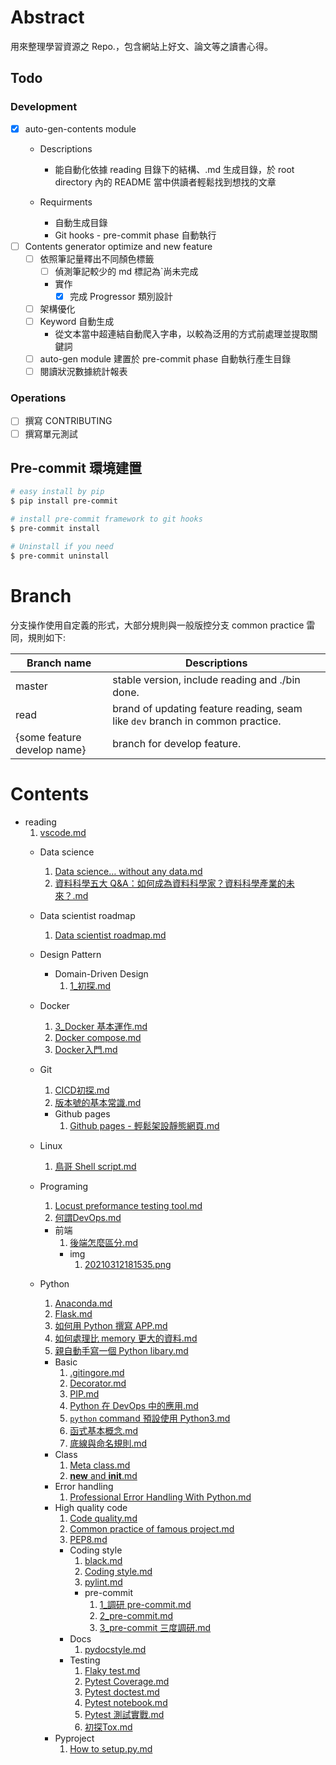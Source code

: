 # Abstract 

用來整理學習資源之 Repo.，包含網站上好文、論文等之讀書心得。

## Todo

### Development
- [X] auto-gen-contents module
    - Descriptions
      - 能自動化依據 reading 目錄下的結構、.md 生成目錄，於 root directory 內的 README 當中供讀者輕鬆找到想找的文章
	
	- Requirments
    	- 自動生成目錄
    	- Git hooks - pre-commit phase 自動執行
- [ ] Contents generator optimize and new feature
    - [ ] 依照筆記量釋出不同顏色標籤
      - [ ] 偵測筆記較少的 md 標記為`尚未完成
      - 實作
        - [X] 完成 Progressor 類別設計
    - [ ] 架構優化
    - [ ] Keyword 自動生成
    	- 從文本當中超連結自動爬入字串，以較為泛用的方式前處理並提取關鍵詞
  	- [ ] auto-gen module 建置於 pre-commit phase 自動執行產生目錄
  	- [ ] 閱讀狀況數據統計報表

### Operations
- [ ] 撰寫 CONTRIBUTING
- [ ] 撰寫單元測試

## Pre-commit 環境建置

```bash
# easy install by pip
$ pip install pre-commit

# install pre-commit framework to git hooks
$ pre-commit install

# Uninstall if you need
$ pre-commit uninstall
```
# Branch

分支操作使用自定義的形式，大部分規則與一般版控分支 common practice 雷同，規則如下:

| Branch name                 | Descriptions                                                                  |
| --------------------------- | ----------------------------------------------------------------------------- |
| master                      | stable version, include reading and ./bin done.                               |
| read                        | brand of updating feature reading, seam like `dev` branch in common practice. |
| {some feature develop name} | branch for develop feature.                                                   |
# Contents

- reading
	1. [vscode.md](https://github.com/ShemYu/learning-resource/blob/read/reading/vscode.md)
	- Data science
		1. [Data science… without any data.md](https://github.com/ShemYu/learning-resource/blob/read/reading/Data%20science/Data%20science%E2%80%A6%20without%20any%20data.md)
		1. [資料科學五大 Q&A：如何成為資料科學家？資料科學產業的未來？.md](https://github.com/ShemYu/learning-resource/blob/read/reading/Data%20science/%E8%B3%87%E6%96%99%E7%A7%91%E5%AD%B8%E4%BA%94%E5%A4%A7%20Q%26A%EF%BC%9A%E5%A6%82%E4%BD%95%E6%88%90%E7%82%BA%E8%B3%87%E6%96%99%E7%A7%91%E5%AD%B8%E5%AE%B6%EF%BC%9F%E8%B3%87%E6%96%99%E7%A7%91%E5%AD%B8%E7%94%A2%E6%A5%AD%E7%9A%84%E6%9C%AA%E4%BE%86%EF%BC%9F.md)
	- Data scientist roadmap
		1. [Data scientist roadmap.md](https://github.com/ShemYu/learning-resource/blob/read/reading/Data%20scientist%20roadmap/Data%20scientist%20roadmap.md)
	- Design Pattern

		- Domain-Driven Design
			1. [1_初探.md](https://github.com/ShemYu/learning-resource/blob/read/reading/Design%20Pattern/Domain-Driven%20Design/1_%E5%88%9D%E6%8E%A2.md)
	- Docker
		1. [3_Docker 基本運作.md](https://github.com/ShemYu/learning-resource/blob/read/reading/Docker/3_Docker%20%E5%9F%BA%E6%9C%AC%E9%81%8B%E4%BD%9C.md)
		1. [Docker compose.md](https://github.com/ShemYu/learning-resource/blob/read/reading/Docker/Docker%20compose.md)
		1. [Docker入門.md](https://github.com/ShemYu/learning-resource/blob/read/reading/Docker/Docker%E5%85%A5%E9%96%80.md)
	- Git
		1. [CICD初探.md](https://github.com/ShemYu/learning-resource/blob/read/reading/Git/CICD%E5%88%9D%E6%8E%A2.md)
		1. [版本號的基本常識.md](https://github.com/ShemYu/learning-resource/blob/read/reading/Git/%E7%89%88%E6%9C%AC%E8%99%9F%E7%9A%84%E5%9F%BA%E6%9C%AC%E5%B8%B8%E8%AD%98.md)
		- Github pages
			1. [Github pages - 輕鬆架設靜態網頁.md](https://github.com/ShemYu/learning-resource/blob/read/reading/Git/Github%20pages/Github%20pages%20-%20%E8%BC%95%E9%AC%86%E6%9E%B6%E8%A8%AD%E9%9D%9C%E6%85%8B%E7%B6%B2%E9%A0%81.md)
	- Linux
		1. [鳥哥 Shell script.md](https://github.com/ShemYu/learning-resource/blob/read/reading/Linux/%E9%B3%A5%E5%93%A5%20Shell%20script.md)
	- Programing
		1. [Locust preformance testing tool.md](https://github.com/ShemYu/learning-resource/blob/read/reading/Programing/Locust%20preformance%20testing%20tool.md)
		1. [何謂DevOps.md](https://github.com/ShemYu/learning-resource/blob/read/reading/Programing/%E4%BD%95%E8%AC%82DevOps.md)
		- 前端
			1. [後端怎麼區分.md](https://github.com/ShemYu/learning-resource/blob/read/reading/Programing/%E5%89%8D%E7%AB%AF/%E5%BE%8C%E7%AB%AF%E6%80%8E%E9%BA%BC%E5%8D%80%E5%88%86.md)
			- img
				1. [20210312181535.png](https://github.com/ShemYu/learning-resource/blob/read/reading/Programing/%E5%89%8D%E7%AB%AF/img/20210312181535.png)
	- Python
		1. [Anaconda.md](https://github.com/ShemYu/learning-resource/blob/read/reading/Python/Anaconda.md)
		1. [Flask.md](https://github.com/ShemYu/learning-resource/blob/read/reading/Python/Flask.md)
		1. [如何用 Python 撰寫 APP.md](https://github.com/ShemYu/learning-resource/blob/read/reading/Python/%E5%A6%82%E4%BD%95%E7%94%A8%20Python%20%E6%92%B0%E5%AF%AB%20APP.md)
		1. [如何處理比 memory 更大的資料.md](https://github.com/ShemYu/learning-resource/blob/read/reading/Python/%E5%A6%82%E4%BD%95%E8%99%95%E7%90%86%E6%AF%94%20memory%20%E6%9B%B4%E5%A4%A7%E7%9A%84%E8%B3%87%E6%96%99.md)
		1. [親自動手寫一個 Python libary.md](https://github.com/ShemYu/learning-resource/blob/read/reading/Python/%E8%A6%AA%E8%87%AA%E5%8B%95%E6%89%8B%E5%AF%AB%E4%B8%80%E5%80%8B%20Python%20libary.md)
		- Basic
			1. [.gitingore.md](https://github.com/ShemYu/learning-resource/blob/read/reading/Python/Basic/.gitingore.md)
			1. [Decorator.md](https://github.com/ShemYu/learning-resource/blob/read/reading/Python/Basic/Decorator.md)
			1. [PIP.md](https://github.com/ShemYu/learning-resource/blob/read/reading/Python/Basic/PIP.md)
			1. [Python 在 DevOps 中的應用.md](https://github.com/ShemYu/learning-resource/blob/read/reading/Python/Basic/Python%20%E5%9C%A8%20DevOps%20%E4%B8%AD%E7%9A%84%E6%87%89%E7%94%A8.md)
			1. [`python` command 預設使用 Python3.md](https://github.com/ShemYu/learning-resource/blob/read/reading/Python/Basic/%60python%60%20command%20%E9%A0%90%E8%A8%AD%E4%BD%BF%E7%94%A8%20Python3.md)
			1. [函式基本概念.md](https://github.com/ShemYu/learning-resource/blob/read/reading/Python/Basic/%E5%87%BD%E5%BC%8F%E5%9F%BA%E6%9C%AC%E6%A6%82%E5%BF%B5.md)
			1. [底線與命名規則.md](https://github.com/ShemYu/learning-resource/blob/read/reading/Python/Basic/%E5%BA%95%E7%B7%9A%E8%88%87%E5%91%BD%E5%90%8D%E8%A6%8F%E5%89%87.md)
		- Class
			1. [Meta class.md](https://github.com/ShemYu/learning-resource/blob/read/reading/Python/Class/Meta%20class.md)
			1. [__new__ and __init__.md](https://github.com/ShemYu/learning-resource/blob/read/reading/Python/Class/__new__%20and%20__init__.md)
		- Error handling
			1. [Professional Error Handling With Python.md](https://github.com/ShemYu/learning-resource/blob/read/reading/Python/Error%20handling/Professional%20Error%20Handling%20With%20Python.md)
		- High quality code
			1. [Code quality.md](https://github.com/ShemYu/learning-resource/blob/read/reading/Python/High%20quality%20code/Code%20quality.md)
			1. [Common practice of famous project.md](https://github.com/ShemYu/learning-resource/blob/read/reading/Python/High%20quality%20code/Common%20practice%20of%20famous%20project.md)
			1. [PEP8.md](https://github.com/ShemYu/learning-resource/blob/read/reading/Python/High%20quality%20code/PEP8.md)
			- Coding style
				1. [black.md](https://github.com/ShemYu/learning-resource/blob/read/reading/Python/High%20quality%20code/Coding%20style/black.md)
				1. [Coding style.md](https://github.com/ShemYu/learning-resource/blob/read/reading/Python/High%20quality%20code/Coding%20style/Coding%20style.md)
				1. [pylint.md](https://github.com/ShemYu/learning-resource/blob/read/reading/Python/High%20quality%20code/Coding%20style/pylint.md)
				- pre-commit
					1. [1_調研 pre-commit.md](https://github.com/ShemYu/learning-resource/blob/read/reading/Python/High%20quality%20code/Coding%20style/pre-commit/1_%E8%AA%BF%E7%A0%94%20pre-commit.md)
					1. [2_pre-commit.md](https://github.com/ShemYu/learning-resource/blob/read/reading/Python/High%20quality%20code/Coding%20style/pre-commit/2_pre-commit.md)
					1. [3_pre-commit 三度調研.md](https://github.com/ShemYu/learning-resource/blob/read/reading/Python/High%20quality%20code/Coding%20style/pre-commit/3_pre-commit%20%E4%B8%89%E5%BA%A6%E8%AA%BF%E7%A0%94.md)
			- Docs
				1. [pydocstyle.md](https://github.com/ShemYu/learning-resource/blob/read/reading/Python/High%20quality%20code/Docs/pydocstyle.md)
			- Testing
				1. [Flaky test.md](https://github.com/ShemYu/learning-resource/blob/read/reading/Python/High%20quality%20code/Testing/Flaky%20test.md)
				1. [Pytest Coverage.md](https://github.com/ShemYu/learning-resource/blob/read/reading/Python/High%20quality%20code/Testing/Pytest%20Coverage.md)
				1. [Pytest doctest.md](https://github.com/ShemYu/learning-resource/blob/read/reading/Python/High%20quality%20code/Testing/Pytest%20doctest.md)
				1. [Pytest notebook.md](https://github.com/ShemYu/learning-resource/blob/read/reading/Python/High%20quality%20code/Testing/Pytest%20notebook.md)
				1. [Pytest 測試實戰.md](https://github.com/ShemYu/learning-resource/blob/read/reading/Python/High%20quality%20code/Testing/Pytest%20%E6%B8%AC%E8%A9%A6%E5%AF%A6%E6%88%B0.md)
				1. [初探Tox.md](https://github.com/ShemYu/learning-resource/blob/read/reading/Python/High%20quality%20code/Testing/%E5%88%9D%E6%8E%A2Tox.md)
		- Pyproject
			1. [How to setup.py.md](https://github.com/ShemYu/learning-resource/blob/read/reading/Python/Pyproject/How%20to%20setup.py.md)
